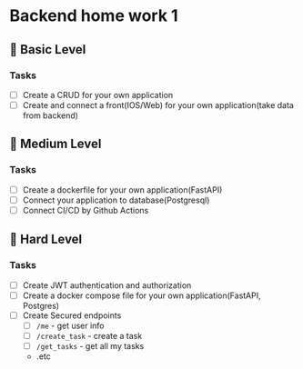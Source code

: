 # Backend home work 1

## 🥉 Basic Level

### Tasks

- [ ] Create a CRUD for your own application
- [ ] Create and connect a front(IOS/Web) for your own application(take data from backend)

## 🥈 Medium Level

### Tasks

- [ ] Create a dockerfile for your own application(FastAPI)
- [ ] Connect your application to database(Postgresql)
- [ ] Connect CI/CD by Github Actions

## 🥇 Hard Level

### Tasks

- [ ] Create JWT authentication and authorization
- [ ] Create a docker compose file for your own application(FastAPI, Postgres)
- [ ] Create Secured endpoints
  - [ ] `/me` - get user info
  - [ ] `/create_task` - create a task
  - [ ] `/get_tasks` - get all my tasks
  - .etc